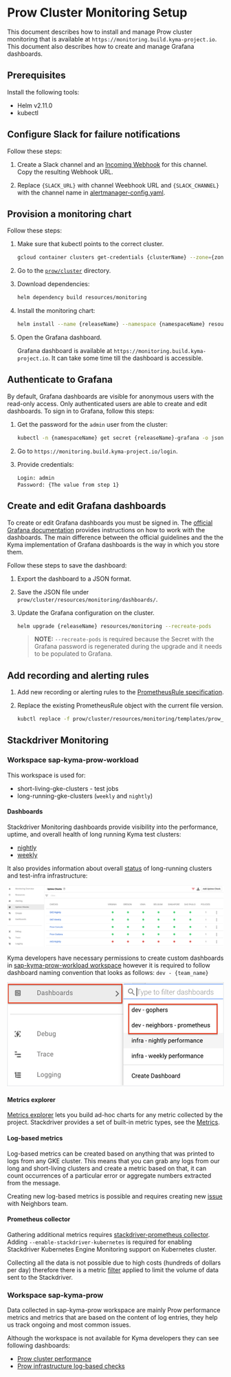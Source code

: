 # Prow Cluster Monitoring Setup

This document describes how to install and manage Prow cluster monitoring that is available at `https://monitoring.build.kyma-project.io`. 
This document also describes how to create and manage Grafana dashboards.

## Prerequisites

Install the following tools:

- Helm v2.11.0
- kubectl

## Configure Slack for failure notifications

Follow these steps:

1. Create a Slack channel and an [Incoming Webhook](https://api.slack.com/incoming-webhooks) for this channel. Copy the resulting Webhook URL.

2. Replace `{SLACK_URL}` with channel Weebhook URL and `{SLACK_CHANNEL}` with the channel name in [alertmanager-config.yaml](../../prow/cluster/resources/monitoring/alertmanager-config.yaml).

## Provision a monitoring chart

Follow these steps:

1. Make sure that kubectl points to the correct cluster.
   
   ```bash
   gcloud container clusters get-credentials {clusterName} --zone={zoneName} --project={projectName}
   ```

2. Go to the [`prow/cluster`](../../prow/cluster) directory.

3. Download dependencies:
   
   ```bash
   helm dependency build resources/monitoring
   ```

4. Install the monitoring chart:

   ```bash
   helm install --name {releaseName} --namespace {namespaceName} resources/monitoring -f values.yaml,prometheus-config.yaml,alertmanager-config.yaml,grafana-config.yaml
   ```

5. Open the Grafana dashboard.
   
   Grafana dashboard is available at `https://monitoring.build.kyma-project.io`. It can take some time till the dashboard is accessible.

## Authenticate to Grafana

By default, Grafana dashboards are visible for anonymous users with the read-only access. Only authenticated users are able to create and edit dashboards. To sign in to Grafana, follow this steps:

1. Get the password for the `admin` user from the cluster:

   ```bash
   kubectl -n {namespaceName} get secret {releaseName}-grafana -o jsonpath="{.data.admin-password}" | base64 -D
   ```

2. Go to `https://monitoring.build.kyma-project.io/login`.

3. Provide credentials:

   ```
   Login: admin
   Password: {The value from step 1}
   ```

## Create and edit Grafana dashboards

To create or edit Grafana dashboards you must be signed in. The [official Grafana documentation](http://docs.grafana.org/guides/getting_started/) provides instructions on how to work with the dashboards. The main difference between the official guidelines and the the Kyma implementation of Grafana dashboards is the way in which you store them.

Follow these steps to save the dashboard:

1. Export the dashboard to a JSON format.

2. Save the JSON file under `prow/cluster/resources/monitoring/dashboards/`.

3. Update the Grafana configuration on the cluster.
   
   ```bash
   helm upgrade {releaseName} resources/monitoring --recreate-pods
   ```

   > **NOTE:** `--recreate-pods` is required because the Secret with the Grafana password is regenerated during the upgrade and it needs to be populated to Grafana.

## Add recording and alerting rules

1. Add new recording or alerting rules to the [PrometheusRule specification](../../prow/cluster/resources/monitoring/templates/prow_prometheusrules.yaml).

2. Replace the existing PrometheusRule object with the current file version.
   ```bash
   kubctl replace -f prow/cluster/resources/monitoring/templates/prow_prometheusrules.yaml
   ```
## Stackdriver Monitoring

### Workspace sap-kyma-prow-workload

This workspace is used for:
 - short-living-gke-clusters - test jobs
 - long-running-gke-clusters (`weekly` and `nightly`)

#### Dashboards
Stackdriver Monitoring dashboards provide visibility into the performance, uptime, and overall health of long running Kyma test clusters:
 - [nightly](https://app.google.stackdriver.com/dashboards/2395169590273002360?project=sap-kyma-prow-workloads)
 - [weekly](https://app.google.stackdriver.com/dashboards/7169385145780812191?project=sap-kyma-prow-workloads)

It also provides information about overall [status](https://app.google.stackdriver.com/uptime?project=sap-kyma-prow-workloads) 
of long-running clusters and test-infra infrastructure:
 
![uptime checks](./assets/uptime-checks.png)


Kyma developers have necessary permissions to create custom dashboards in [sap-kyma-prow-workload workspace](https://app.google.stackdriver.com/?project=sap-kyma-prow-workloads) however it is required to follow dashboard naming convention that looks as follows:
`dev - {team_name}`

![dashboards](./assets/dashboards.png)

#### Metrics explorer

[Metrics explorer](https://cloud.google.com/monitoring/charts/metrics-explorer) lets you build ad-hoc charts for any metric collected by the project.
Stackdriver provides a set of built-in metric types, see the [Metrics](https://cloud.google.com/monitoring/api/metrics).

#### Log-based metrics

Log-based metrics can be created based on anything that was printed to logs from any GKE cluster.
This means that you can grab any logs from our long and short-living clusters and create a metric based on that, 
it can count occurrences of a particular error or aggregate numbers extracted from the message.

Creating new log-based metrics is possible and requires creating new [issue](https://github.com/kyma-project/test-infra/issues/new/choose) with Neighbors team.

#### Prometheus collector
Gathering additional metrics requires [stackdriver-prometheus collector](https://cloud.google.com/monitoring/kubernetes-engine/prometheus). 
Adding `--enable-stackdriver-kubernetes` is required for enabling Stackdriver Kubernetes Engine Monitoring support on Kubernetes cluster. 

Collecting all the data is not possible due to high costs (hundreds of dollars per day) therefore there is a metric [filter](https://github.com/kyma-project/test-infra/blob/97f2b403f3e2ae6a4309da7e2293430f555442e8/prow/scripts/resources/prometheus-operator-stackdriver-patch.yaml#L14) applied to limit the volume of data sent to the Stackdriver.

### Workspace sap-kyma-prow

Data collected in sap-kyma-prow workspace are mainly Prow performance metrics and metrics that are based on the content of log entries, they help us track ongoing and most common issues.

Although the workspace is not available for Kyma developers they can see following dashboards: 
 - [Prow cluster performance](https://storage.cloud.google.com/kyma-prow-logs/stats/index.html?authuser=1&orgonly=true) 
 - [Prow infrastructure log-based checks](https://storage.cloud.google.com/kyma-prow-logs/stats/checks.html?authuser=1&orgonly=true)
